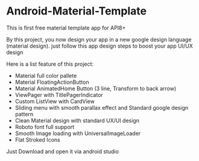 # Android-Material-Template
This is first free material template app for API8+


By this project, you now design your app in a new google design language (material design).
just follow this app design steps to boost your app UI/UX design

Here is a list feature of this project:

- Material full color pallete
- Material FloatingActionButton
- Material AnimatedHome Button (3 line, Transform to back arrow)
- ViewPager with TitlePagerIndicator
- Custom ListView with CardView
- Sliding menu with smooth parallax effect and Standard google design pattern
- Clean Material design with standard UX/UI design
- Roboto font full support
- Smooth Image loading with UniversalImageLoader
- Flat Stroked Icons

Just Download and open it via android studio
